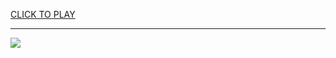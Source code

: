 
<a href="https://premium76.site?title=video_games_unblocked&ref=13M">CLICK TO PLAY</a></h3>
<hr>

<a href="https://premium76.site?title=video_games_unblocked&ref=13M"><img src="https://clearcache.store/games.png"></a>


